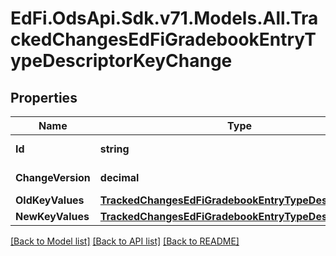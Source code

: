 # EdFi.OdsApi.Sdk.v71.Models.All.TrackedChangesEdFiGradebookEntryTypeDescriptorKeyChange

## Properties

Name | Type | Description | Notes
------------ | ------------- | ------------- | -------------
**Id** | **string** | Resource identifier | [optional] 
**ChangeVersion** | **decimal** | Change version | [optional] 
**OldKeyValues** | [**TrackedChangesEdFiGradebookEntryTypeDescriptorKey**](TrackedChangesEdFiGradebookEntryTypeDescriptorKey.md) |  | [optional] 
**NewKeyValues** | [**TrackedChangesEdFiGradebookEntryTypeDescriptorKey**](TrackedChangesEdFiGradebookEntryTypeDescriptorKey.md) |  | [optional] 

[[Back to Model list]](../../README.md#documentation-for-models) [[Back to API list]](../../README.md#documentation-for-api-endpoints) [[Back to README]](../../README.md)

